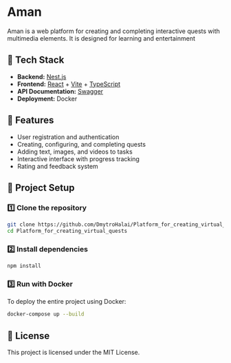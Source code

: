 # Aman

Aman is a web platform for creating and completing interactive quests with multimedia elements. It is designed for learning and entertainment

## 🚀 Tech Stack

- **Backend:** [Nest.js](https://nestjs.com/)  
- **Frontend:** [React](https://react.dev/) + [Vite](https://vite.dev/) + [TypeScript](https://www.typescriptlang.org/)  
- **API Documentation:** [Swagger](https://swagger.io/)  
- **Deployment:** Docker  

## 📌 Features

- User registration and authentication  
- Creating, configuring, and completing quests  
- Adding text, images, and videos to tasks  
- Interactive interface with progress tracking  
- Rating and feedback system  

## 🔧 Project Setup

### 1️⃣ Clone the repository

```sh
git clone https://github.com/DmytroHalai/Platform_for_creating_virtual_quests.git
cd Platform_for_creating_virtual_quests
```

### 2️⃣ Install dependencies

```sh
npm install
```

### 3️⃣ Run with Docker

To deploy the entire project using Docker:

```sh
docker-compose up --build
```

### 

## 📜 License

This project is licensed under the MIT License.
